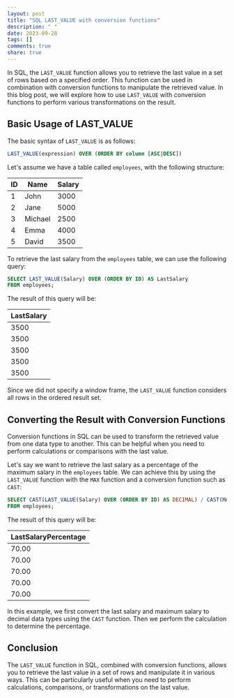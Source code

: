 ```yaml
---
layout: post
title: "SQL LAST_VALUE with conversion functions"
description: " "
date: 2023-09-28
tags: []
comments: true
share: true
---
```


In SQL, the `LAST_VALUE` function allows you to retrieve the last value in a set of rows based on a specified order. This function can be used in combination with conversion functions to manipulate the retrieved value. In this blog post, we will explore how to use `LAST_VALUE` with conversion functions to perform various transformations on the result.

## Basic Usage of LAST_VALUE

The basic syntax of `LAST_VALUE` is as follows:

```sql
LAST_VALUE(expression) OVER (ORDER BY column [ASC|DESC])
```

Let's assume we have a table called `employees`, with the following structure:

| ID | Name    | Salary |
|----|---------|--------|
| 1  | John    | 3000   |
| 2  | Jane    | 5000   |
| 3  | Michael | 2500   |
| 4  | Emma    | 4000   |
| 5  | David   | 3500   |

To retrieve the last salary from the `employees` table, we can use the following query:

```sql
SELECT LAST_VALUE(Salary) OVER (ORDER BY ID) AS LastSalary
FROM employees;
```

The result of this query will be:

| LastSalary |
|------------|
| 3500       |
| 3500       |
| 3500       |
| 3500       |
| 3500       |

Since we did not specify a window frame, the `LAST_VALUE` function considers all rows in the ordered result set.

## Converting the Result with Conversion Functions

Conversion functions in SQL can be used to transform the retrieved value from one data type to another. This can be helpful when you need to perform calculations or comparisons with the last value.

Let's say we want to retrieve the last salary as a percentage of the maximum salary in the `employees` table. We can achieve this by using the `LAST_VALUE` function with the `MAX` function and a conversion function such as `CAST`:

```sql
SELECT CAST(LAST_VALUE(Salary) OVER (ORDER BY ID) AS DECIMAL) / CAST(MAX(Salary) OVER () AS DECIMAL) * 100 AS LastSalaryPercentage
FROM employees;
```

The result of this query will be:

| LastSalaryPercentage |
|----------------------|
| 70.00                |
| 70.00                |
| 70.00                |
| 70.00                |
| 70.00                |

In this example, we first convert the last salary and maximum salary to decimal data types using the `CAST` function. Then we perform the calculation to determine the percentage.

## Conclusion

The `LAST_VALUE` function in SQL, combined with conversion functions, allows you to retrieve the last value in a set of rows and manipulate it in various ways. This can be particularly useful when you need to perform calculations, comparisons, or transformations on the last value.